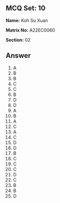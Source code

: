 ## MCQ Set: 10

**Name:** Koh Su Xuan

**Matrix No:** A22EC0060

**Section:** 02

## Answer
1. A
2. B
3. B
4. C
5. C
6. B
7. D
8. D
9. A
10. B
11. A
12. C
13. A
14. C
15. D
16. D
17. B
18. C
19. C
20. C
21. D
22. C
23. B
24. B
25. D
